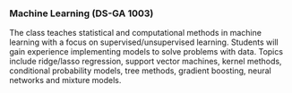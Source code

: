 ### Machine Learning (DS-GA 1003)

The class teaches statistical and computational methods in machine learning with a focus on supervised/unsupervised learning. Students will gain experience implementing models to solve problems with data. Topics include ridge/lasso regression, support vector machines, kernel methods, conditional probability models, tree methods, gradient boosting, neural networks and mixture models. 
